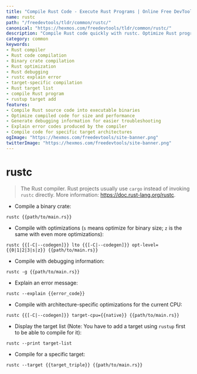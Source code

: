 ```yaml
---
title: "Compile Rust Code - Execute Rust Programs | Online Free DevTools by Hexmos"
name: rustc
path: "/freedevtools/tldr/common/rustc/"
canonical: "https://hexmos.com/freedevtools/tldr/common/rustc/"
description: "Compile Rust code quickly with rustc. Optimize Rust programs for size and speed. Free online tool, no registration required."
category: common
keywords:
- Rust compiler
- Rust code compilation
- Binary crate compilation
- Rust optimization
- Rust debugging
- rustc explain error
- target-specific compilation
- Rust target list
- compile Rust program
- rustup target add
features:
- Compile Rust source code into executable binaries
- Optimize compiled code for size and performance
- Generate debugging information for easier troubleshooting
- Explain error codes produced by the compiler
- Compile code for specific target architectures
ogImage: "https://hexmos.com/freedevtools/site-banner.png"
twitterImage: "https://hexmos.com/freedevtools/site-banner.png"
---
```


# rustc

> The Rust compiler.
> Rust projects usually use `cargo` instead of invoking `rustc` directly.
> More information: <https://doc.rust-lang.org/rustc>.

- Compile a binary crate:

`rustc {{path/to/main.rs}}`

- Compile with optimizations (`s` means optimize for binary size; `z` is the same with even more optimizations):

`rustc {{[-C|--codegen]}} lto {{[-C|--codegen]}} opt-level={{0|1|2|3|s|z}} {{path/to/main.rs}}`

- Compile with debugging information:

`rustc -g {{path/to/main.rs}}`

- Explain an error message:

`rustc --explain {{error_code}}`

- Compile with architecture-specific optimizations for the current CPU:

`rustc {{[-C|--codegen]}} target-cpu={{native}} {{path/to/main.rs}}`

- Display the target list (Note: You have to add a target using `rustup` first to be able to compile for it):

`rustc --print target-list`

- Compile for a specific target:

`rustc --target {{target_triple}} {{path/to/main.rs}}`
